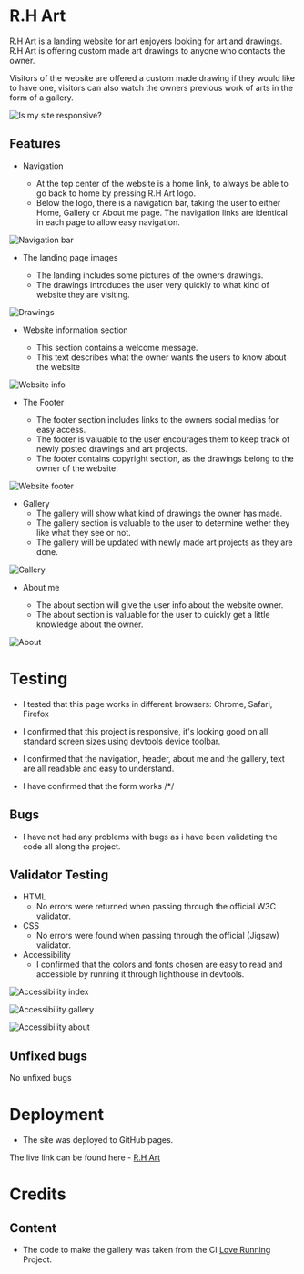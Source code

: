 # R.H Art

R.H Art is a landing website for art enjoyers looking for art and drawings.
R.H Art is offering custom made art drawings to anyone who contacts the owner.

Visitors of the website are offered a custom made drawing if they would like to have one, visitors 
can also watch the owners previous work of arts in the form of a gallery.

![Is my site responsive?](assets/images/image.png)

## Features

* Navigation

  * At the top center of the website is a home link, to always be able to go back to home by pressing R.H Art logo.
  * Below the logo, there is a navigation bar, taking the user to either Home, Gallery or About me page. The navigation links are identical in each page to allow easy navigation.

![Navigation bar](assets/images/nav%20bar.png)

* The landing page images
  
  * The landing includes some pictures of the owners drawings.
  * The drawings introduces the user very quickly to what kind of website they are visiting.

![Drawings](assets/images/drawings.png)

* Website information section

  * This section contains a welcome message.
  * This text describes what the owner wants the users to know about the website

![Website info](assets/images/website-info.png)

* The Footer

  * The footer section includes links to the owners social medias for easy access.
  * The footer is valuable to the user encourages them to keep track of newly posted drawings and art projects.
  * The footer contains copyright section, as the drawings belong to the owner of the website.

![Website footer](assets/images/footer.png)

* Gallery
  * The gallery will show what kind of drawings the owner has made.
  * The gallery section is valuable to the user to determine wether they like what they see or not.
  * The gallery will be updated with newly made art projects as they are done.

![Gallery](assets/images/gallery.png)

* About me

  * The about section will give the user info about the website owner.
  * The about section is valuable for the user to quickly get a little knowledge about the owner.

![About](assets/images/about.png)

# Testing

  * I tested that this page works in different browsers: Chrome, Safari, Firefox

  * I confirmed that this project is responsive, it's looking good on all standard screen sizes using devtools device toolbar.

  * I confirmed that the navigation, header, about me and the gallery, text are all readable and easy to understand.

  * I have confirmed that the form works /*/

  ## Bugs

  * I have not had any problems with bugs as i have been validating the code all along the project.

  ## Validator Testing

  * HTML
    * No errors were returned when passing through the official W3C validator.
  * CSS
    * No errors were found when passing through the official (Jigsaw) validator.
  * Accessibility
    * I confirmed that the colors and fonts chosen are easy to read and accessible by running it through lighthouse in devtools.

![Accessibility index](assets/images/accessibility-index.png)

![Accessibility gallery](assets/images/accessibility-gallery.png)

![Accessibility about](assets/images/accessibility-about.png)

  ## Unfixed bugs
  No unfixed bugs

# Deployment

  * The site was deployed to GitHub pages.

The live link can be found here - [R.H Art](https://undie92.github.io/Portfolio-proj-1/index.html)

# Credits

## Content

 * The code to make the gallery was taken from the CI [Love Running](https://code-institute-org.github.io/love-running-2.0/index.html) Project.